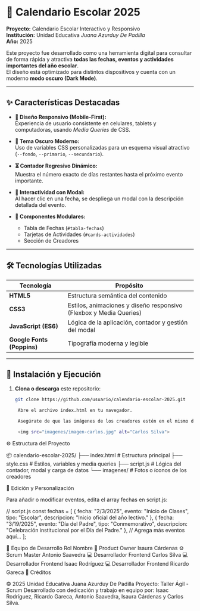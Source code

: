 # 📅 Calendario Escolar 2025  

**Proyecto:** Calendario Escolar Interactivo y Responsivo  
**Institución:** Unidad Educativa *Juana Azurduy De Padilla*  
**Año:** 2025  

Este proyecto fue desarrollado como una herramienta digital para consultar de forma rápida y atractiva **todas las fechas, eventos y actividades importantes del año escolar**.  
El diseño está optimizado para distintos dispositivos y cuenta con un moderno **modo oscuro (Dark Mode)**.

---

## ✨ Características Destacadas  

- **📱 Diseño Responsivo (Mobile-First):**  
  Experiencia de usuario consistente en celulares, tablets y computadoras, usando *Media Queries* de CSS.  

- **🌙 Tema Oscuro Moderno:**  
  Uso de variables CSS personalizadas para un esquema visual atractivo (`--fondo`, `--primario`, `--secundario`).  

- **⏳ Contador Regresivo Dinámico:**  
  Muestra el número exacto de días restantes hasta el próximo evento importante.  

- **💬 Interactividad con Modal:**  
  Al hacer clic en una fecha, se despliega un modal con la descripción detallada del evento.  

- **🧩 Componentes Modulares:**  
  - Tabla de Fechas (`#tabla-fechas`)  
  - Tarjetas de Actividades (`#cards-actividades`)  
  - Sección de Creadores  

---

## 🛠️ Tecnologías Utilizadas  

| Tecnología | Propósito |
|-------------|------------|
| **HTML5** | Estructura semántica del contenido |
| **CSS3** | Estilos, animaciones y diseño responsivo (Flexbox y Media Queries) |
| **JavaScript (ES6)** | Lógica de la aplicación, contador y gestión del modal |
| **Google Fonts (Poppins)** | Tipografía moderna y legible |

---

## 🚀 Instalación y Ejecución  

1. **Clona o descarga** este repositorio:  
   ```bash
   git clone https://github.com/usuario/calendario-escolar-2025.git

    Abre el archivo index.html en tu navegador.

    Asegúrate de que las imágenes de los creadores estén en el mismo directorio o en la carpeta imagenes/ con rutas correctas, por ejemplo:

    <img src="imagenes/imagen-carlos.jpg" alt="Carlos Silva">

⚙️ Estructura del Proyecto

📦 calendario-escolar-2025/
├── index.html      # Estructura principal
├── style.css       # Estilos, variables y media queries
├── script.js       # Lógica del contador, modal y carga de datos
└── imagenes/       # Fotos o íconos de los creadores

📝 Edición y Personalización

Para añadir o modificar eventos, edita el array fechas en script.js:

// script.js
const fechas = [
  { 
    fecha: "2/3/2025", 
    evento: "Inicio de Clases", 
    tipo: "Escolar", 
    descripcion: "Inicio oficial del año lectivo." 
  },
  { 
    fecha: "3/19/2025", 
    evento: "Día del Padre", 
    tipo: "Conmemorativo", 
    descripcion: "Celebración institucional por el Día del Padre." 
  },
  // Agrega más eventos aquí...
];

👥 Equipo de Desarrollo
Rol	Nombre
🧭 Product Owner	Isaura Cárdenas
⚙️ Scrum Master	Antonio Saavedra
💻 Desarrollador Frontend	Carlos Silva
💻 Desarrollador Frontend	Isaac Rodríguez
💻 Desarrollador Frontend	Ricardo Gareca
📜 Créditos

© 2025 Unidad Educativa Juana Azurduy De Padilla
Proyecto: Taller Ágil - Scrum
Desarrollado con dedicación y trabajo en equipo por:
Isaac Rodríguez, Ricardo Gareca, Antonio Saavedra, Isaura Cárdenas y Carlos Silva.
